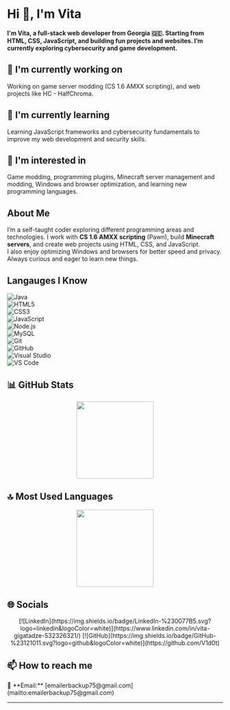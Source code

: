 # Hi 👋, I'm Vita

**I'm Vita, a full-stack web developer from Georgia 🇬🇪. Starting from HTML, CSS, JavaScript, and building fun projects and websites. I’m currently exploring cybersecurity and game development.**

## 🔭 I'm currently working on

Working on game server modding (CS 1.6 AMXX scripting), and web projects like HC - HalfChroma.

## 🌱 I'm currently learning

Learning JavaScript frameworks and cybersecurity fundamentals to improve my web development and security skills.

## 👀 I'm interested in

Game modding, programming plugins, Minecraft server management and modding, Windows and browser optimization, and learning new programming languages.

## About Me

I’m a self-taught coder exploring different programming areas and technologies. I work with **CS 1.6 AMXX scripting** (Pawn), build **Minecraft servers**, and create web projects using HTML, CSS, and JavaScript.  
I also enjoy optimizing Windows and browsers for better speed and privacy. Always curious and eager to learn new things.

## Langauges I Know

![Java](https://img.shields.io/badge/Java-007396?style=for-the-badge&logo=java&logoColor=white)  
![HTML5](https://img.shields.io/badge/HTML5-E34F26?style=for-the-badge&logo=html5&logoColor=white)  
![CSS3](https://img.shields.io/badge/CSS3-1572B6?style=for-the-badge&logo=css3&logoColor=white)  
![JavaScript](https://img.shields.io/badge/JavaScript-F7DF1E?style=for-the-badge&logo=javascript&logoColor=black)  
![Node.js](https://img.shields.io/badge/Node.js-339933?style=for-the-badge&logo=nodedotjs&logoColor=white)  
![MySQL](https://img.shields.io/badge/MySQL-4479A1?style=for-the-badge&logo=mysql&logoColor=white)  
![Git](https://img.shields.io/badge/Git-F05032?style=for-the-badge&logo=git&logoColor=white)  
![GitHub](https://img.shields.io/badge/GitHub-181717?style=for-the-badge&logo=github&logoColor=white)  
![Visual Studio](https://img.shields.io/badge/Visual%20Studio-5C2D91?style=for-the-badge&logo=visual-studio&logoColor=white)  
![VS Code](https://img.shields.io/badge/VS%20Code-007ACC?style=for-the-badge&logo=visual-studio-code&logoColor=white)

## 📊 GitHub Stats

<div align="center">
  <img height="180em" src="https://github-readme-stats.vercel.app/api?username=V1d0t&show_icons=true&theme=default&include_all_commits=true&count_private=true"/>
</div>

## 🔝 Most Used Languages

<div align="center">
  <img height="180em" src="https://github-readme-stats.vercel.app/api/top-langs/?username=V1d0t&layout=compact&langs_count=10&theme=default"/>
</div>

## 🌐 Socials

<div align="center">
[![LinkedIn](https://img.shields.io/badge/LinkedIn-%230077B5.svg?logo=linkedin&logoColor=white)](https://www.linkedin.com/in/vita-gigatadze-532326321/)  
[![GitHub](https://img.shields.io/badge/GitHub-%23121011.svg?logo=github&logoColor=white)](https://github.com/V1d0t)

</div>

## 📫 How to reach me

<div align="left">
📧 **Email:** [emailerbackup75@gmail.com](mailto:emailerbackup75@gmail.com)
</div>

---
